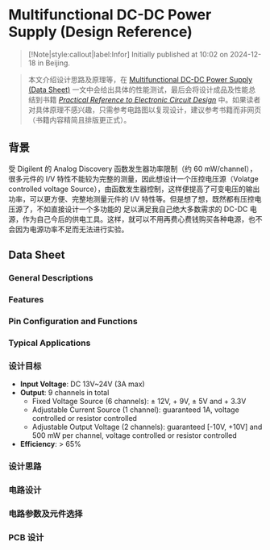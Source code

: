 # Multifunctional DC-DC Power Supply (Design Reference)

> [!Note|style:callout|label:Infor]
Initially published at 10:02 on 2024-12-18 in Beijing.

>本文介绍设计思路及原理等，在 [Multifunctional DC-DC Power Supply (Data Sheet)](<Designs/Multifunctional DC-DC Power Supply/Multifunctional DC-DC Power Supply (Data Sheet).md>) 一文中会给出具体的性能测试，最后会将设计成品及性能总结到书籍 *[Practical Reference to Electronic Circuit Design](<Books/Practical Reference to Electronic Circuit Design.md>)* 中。如果读者对具体原理不感兴趣，只需参考电路图以复现设计，建议参考书籍而非网页（书籍内容精简且排版更正式）。

## 背景
受 Digilent 的 Analog Discovery 函数发生器功率限制（约 60 mW/channel），很多元件的 I/V 特性不能较为完整的测量，因此想设计一个压控电压源（Volatge controlled voltage Source），由函数发生器控制，这样便提高了可变电压的输出功率，可以更方便、完整地测量元件的 I/V 特性等。但是想了想，既然都有压控电压源了，不如直接设计一个多功能的
足以满足我自己绝大多数需求的 DC-DC 电源，作为自己今后的供电工具。这样，就可以不用再费心费钱购买各种电源，也不会因为电源功率不足而无法进行实验。


## Data Sheet


### General Descriptions

### Features


### Pin Configuration and Functions

### Typical Applications






### 设计目标

- **Input Voltage**: DC 13V~24V (3A max)
- **Output**: 9 channels in total
    - Fixed Voltage Source (6 channels): $\pm$ 12V, $+$ 9V, $\pm$ 5V and $+$ 3.3V 
    - Adjustable Current Source (1 channel): guaranteed 1A, voltage controlled or resistor controlled 
    - Adjustable Output Voltage (2 channels): guaranteed [-10V, +10V] and 500 mW per channel, voltage controlled or resistor controlled
- **Efficiency**: > 65%

### 设计思路


### 电路设计

### 电路参数及元件选择


### PCB 设计

